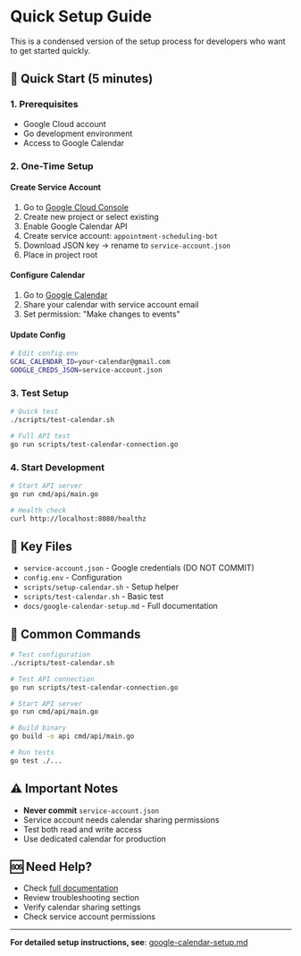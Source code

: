 # Quick Setup Guide

This is a condensed version of the setup process for developers who want to get started quickly.

## 🚀 Quick Start (5 minutes)

### 1. Prerequisites
- Google Cloud account
- Go development environment
- Access to Google Calendar

### 2. One-Time Setup

#### Create Service Account
1. Go to [Google Cloud Console](https://console.cloud.google.com/)
2. Create new project or select existing
3. Enable Google Calendar API
4. Create service account: `appointment-scheduling-bot`
5. Download JSON key → rename to `service-account.json`
6. Place in project root

#### Configure Calendar
1. Go to [Google Calendar](https://calendar.google.com)
2. Share your calendar with service account email
3. Set permission: "Make changes to events"

#### Update Config
```bash
# Edit config.env
GCAL_CALENDAR_ID=your-calendar@gmail.com
GOOGLE_CREDS_JSON=service-account.json
```

### 3. Test Setup
```bash
# Quick test
./scripts/test-calendar.sh

# Full API test
go run scripts/test-calendar-connection.go
```

### 4. Start Development
```bash
# Start API server
go run cmd/api/main.go

# Health check
curl http://localhost:8080/healthz
```

## 📁 Key Files

- `service-account.json` - Google credentials (DO NOT COMMIT)
- `config.env` - Configuration
- `scripts/setup-calendar.sh` - Setup helper
- `scripts/test-calendar.sh` - Basic test
- `docs/google-calendar-setup.md` - Full documentation

## 🔧 Common Commands

```bash
# Test configuration
./scripts/test-calendar.sh

# Test API connection
go run scripts/test-calendar-connection.go

# Start API server
go run cmd/api/main.go

# Build binary
go build -o api cmd/api/main.go

# Run tests
go test ./...
```

## ⚠️ Important Notes

- **Never commit** `service-account.json`
- Service account needs calendar sharing permissions
- Test both read and write access
- Use dedicated calendar for production

## 🆘 Need Help?

- Check [full documentation](google-calendar-setup.md)
- Review troubleshooting section
- Verify calendar sharing settings
- Check service account permissions

---

**For detailed setup instructions, see**: [google-calendar-setup.md](google-calendar-setup.md)
